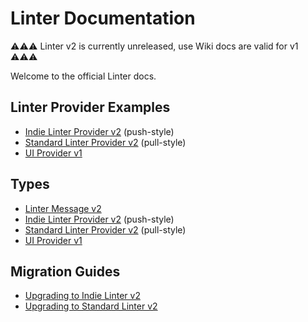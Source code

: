 # Linter Documentation

⚠️⚠️⚠️ Linter v2 is currently unreleased, use Wiki docs are valid for v1 ⚠️⚠️⚠️

Welcome to the official Linter docs.

## Linter Provider Examples

*   [Indie Linter Provider v2](examples/indie-linter-v2.md) (push-style)
*   [Standard Linter Provider v2](examples/standard-linter-v2.md) (pull-style)
*   [UI Provider v1](examples/ui-provider-v1.md)

## Types

*   [Linter Message v2](types/linter-message-v2.md)
*   [Indie Linter Provider v2](types/indie-linter-v2.md) (push-style)
*   [Standard Linter Provider v2](types/standard-linter-v2.md) (pull-style)
*   [UI Provider v1](types/ui-provider-v1.md)

## Migration Guides

*   [Upgrading to Indie Linter v2](guides/upgrading-to-indie-linter-v2.md)
*   [Upgrading to Standard Linter v2](guides/upgrading-to-standard-linter-v2.md)
